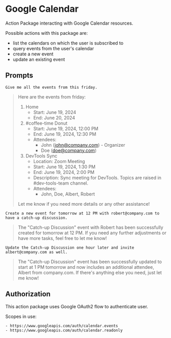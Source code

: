 # Google Calendar

Action Package interacting with Google Calendar resources.

Possible actions with this package are:

- list the calendars on which the user is subscribed to
- query events from the user's calendar
- create a new event
- update an existing event

## Prompts

```
Give me all the events from this friday.
```

> Here are the events from friday:
> 
> 1. Home
>    * Start: June 19, 2024
>    * End: June 20, 2024
> 2. #coffee-time Donut
>    * Start: June 19, 2024, 12:00 PM
>    * End: June 19, 2024, 12:30 PM
>    * Attendees:
>        * John (john@company.com) - Organizer
>        * Doe (doe@company.com)
> 3. DevTools Sync
>    * Location: Zoom Meeting
>    * Start: June 19, 2024, 1:30 PM
>    * End: June 19, 2024, 2:00 PM
>    * Description: Sync meeting for DevTools. Topics are raised in #dev-tools-team channel.
>    * Attendees:
>      * John, Doe, Albert, Robert
>      
> Let me know if you need more details or any other assistance!

```
Create a new event for tomorrow at 12 PM with robert@company.com to have a catch-up discussion.
```

> The "Catch-up Discussion" event with Robert has been successfully created for tomorrow at 12 PM. If you need any further adjustments or have more tasks, feel free to let me know!

```
Update the Catch-up Discussion one hour later and invite albert@company.com as well.
```

> The "Catch-up Discussion" event has been successfully updated to start at 1 PM tomorrow and now includes an additional attendee, Albert from company.com. If there's anything else you need, just let me know!


## Authorization

This action package uses Google OAuth2 flow to authenticate user.

Scopes in use:

    - https://www.googleapis.com/auth/calendar.events
    - https://www.googleapis.com/auth/calendar.readonly
